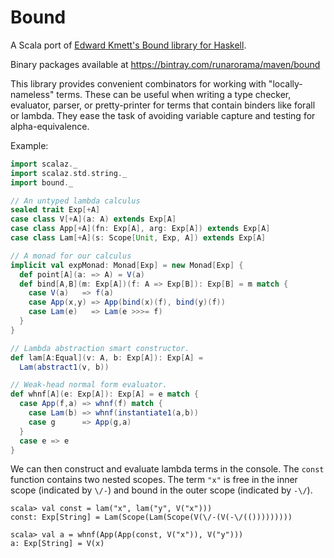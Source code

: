 Bound
=====

A Scala port of [Edward Kmett's Bound library for Haskell](https://github.com/ekmett/bound).

Binary packages available at https://bintray.com/runarorama/maven/bound

This library provides convenient combinators for working with "locally-nameless" terms. These can be useful when writing a type checker, evaluator, parser, or pretty-printer for terms that contain binders like forall or lambda. They ease the task of avoiding variable capture and testing for alpha-equivalence.

Example:

```scala
import scalaz._
import scalaz.std.string._
import bound._

// An untyped lambda calculus
sealed trait Exp[+A]
case class V[+A](a: A) extends Exp[A]
case class App[+A](fn: Exp[A], arg: Exp[A]) extends Exp[A]
case class Lam[+A](s: Scope[Unit, Exp, A]) extends Exp[A]

// A monad for our calculus
implicit val expMonad: Monad[Exp] = new Monad[Exp] {
  def point[A](a: => A) = V(a)
  def bind[A,B](m: Exp[A])(f: A => Exp[B]): Exp[B] = m match {
    case V(a)   => f(a)
    case App(x,y) => App(bind(x)(f), bind(y)(f))
    case Lam(e)   => Lam(e >>>= f)
  }
}

// Lambda abstraction smart constructor.
def lam[A:Equal](v: A, b: Exp[A]): Exp[A] =
  Lam(abstract1(v, b))

// Weak-head normal form evaluator.
def whnf[A](e: Exp[A]): Exp[A] = e match {
  case App(f,a) => whnf(f) match {
    case Lam(b) => whnf(instantiate1(a,b))
    case g      => App(g,a)
  }
  case e => e
}
```

We can then construct and evaluate lambda terms in the console. The `const` function contains two nested scopes. The term `"x"` is free in the inner scope (indicated by `\/-`) and bound in the outer scope (indicated by `-\/`).

    scala> val const = lam("x", lam("y", V("x")))
    const: Exp[String] = Lam(Scope(Lam(Scope(V(\/-(V(-\/(()))))))))

    scala> val a = whnf(App(App(const, V("x")), V("y")))
    a: Exp[String] = V(x)

